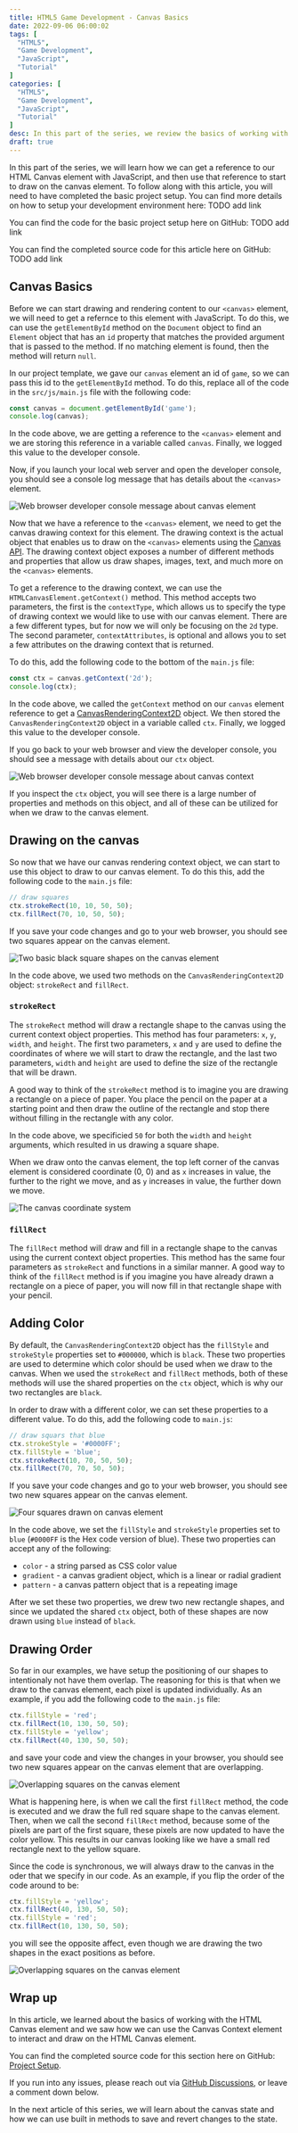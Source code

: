 ```yaml
---
title: HTML5 Game Development - Canvas Basics
date: 2022-09-06 06:00:02
tags: [
  "HTML5",
  "Game Development",
  "JavaScript",
  "Tutorial"
]
categories: [
  "HTML5",
  "Game Development",
  "JavaScript",
  "Tutorial"
]
desc: In this part of the series, we review the basics of working with and drawing on the HTML Canavs element.
draft: true
---
```


In this part of the series, we will learn how we can get a reference to our HTML Canvas element with JavaScript, and then use that reference to start to draw on the canvas element. To follow along with this article, you will need to have completed the basic project setup. You can find more details on how to setup your development environment here: TODO add link

You can find the code for the basic project setup here on GitHub: TODO add link

You can find the completed source code for this article here on GitHub: TODO add link

## Canvas Basics

Before we can start drawing and rendering content to our `<canvas>` element, we will need to get a refernce to this element with JavaScript. To do this, we can use the `getElementById` method on the `Document` object to find an `Element` object that has an `id` property that matches the provided argument that is passed to the method. If no matching element is found, then the method will return `null`.

In our project template, we gave our `canvas` element an id of `game`, so we can pass this id to the `getElementById` method. To do this, replace all of the code in the `src/js/main.js` file with the following code:

```javascript
const canvas = document.getElementById('game');
console.log(canvas);
```

In the code above, we are getting a reference to the `<canvas>` element and we are storing this reference in a variable called `canvas`. Finally, we logged this value to the developer console.

Now, if you launch your local web server and open the developer console, you should see a console log message that has details about the `<canvas>` element.

![Web browser developer console message about canvas element](./images/html5-game-development-canvas-basics-1.png)

Now that we have a reference to the `<canvas>` element, we need to get the canvas drawing context for this element. The drawing context is the actual object that enables us to draw on the `<canvas>` elements using the [Canvas API](https://developer.mozilla.org/en-US/docs/Web/API/Canvas_API). The drawing context object exposes a number of different methods and properties that allow us draw shapes, images, text, and much more on the `<canvas>` elements.

To get a reference to the drawing context, we can use the `HTMLCanvasElement.getContext()` method. This method accepts two parameters, the first is the `contextType`, which allows us to specify the type of drawing context we would like to use with our canvas element. There are a few different types, but for now we will only be focusing on the `2d` type. The second parameter, `contextAttributes`, is optional and allows you to set a few attributes on the drawing context that is returned.

To do this, add the following code to the bottom of the `main.js` file:

```javascript
const ctx = canvas.getContext('2d');
console.log(ctx);
```

In the code above, we called the `getContext` method on our `canvas` element reference to get a [CanvasRenderingContext2D](https://developer.mozilla.org/en-US/docs/Web/API/CanvasRenderingContext2D) object. We then stored the `CanvasRenderingContext2D` object in a variable called `ctx`. Finally, we logged this value to the developer console.

If you go back to your web browser and view the developer console, you should see a message with details about our `ctx` object.

![Web browser developer console message about canvas context](./images/html5-game-development-canvas-basics-2.png)

If you inspect the `ctx` object, you will see there is a large number of properties and methods on this object, and all of these can be utilized for when we draw to the canvas element.

## Drawing on the canvas

So now that we have our canvas rendering context object, we can start to use this object to draw to our canvas element. To do this this, add the following code to the `main.js` file:

```javascript
// draw squares
ctx.strokeRect(10, 10, 50, 50);
ctx.fillRect(70, 10, 50, 50);
```

If you save your code changes and go to your web browser, you should see two squares appear on the canvas element.

![Two basic black square shapes on the canvas element](./images/html5-game-development-canvas-basics-3.png)

In the code above, we used two methods on the `CanvasRenderingContext2D` object: `strokeRect` and `fillRect`.

### `strokeRect`

The `strokeRect` method will draw a rectangle shape to the canvas using the current context object properties. This method has four parameters: `x`, `y`, `width`, and `height`. The first two parameters, `x` and `y` are used to define the coordinates of where we will start to draw the rectangle, and the last two parameters, `width` and `height` are used to define the size of the rectangle that will be drawn.

A good way to think of the `strokeRect` method is to imagine you are drawing a rectangle on a piece of paper. You place the pencil on the paper at a starting point and then draw the outline of the rectangle and stop there without filling in the rectangle with any color.

In the code above, we specificied `50` for both the `width` and `height` arguments, which resulted in us drawing a square shape.

When we draw onto the canvas element, the top left corner of the canvas element is considered coordinate (0, 0) and as `x` increases in value, the further to the right we move, and as `y` increases in value, the further down we move.

![The canvas coordinate system](./images/html5-game-development-canvas-basics-4.png)

### `fillRect`

The `fillRect` method will draw and fill in a rectangle shape to the canvas using the current context object properties. This method has the same four parameters as `strokeRect` and functions in a similar manner. A good way to think of the `fillRect` method is if you imagine you have already drawn a rectangle on a piece of paper, you will now fill in that rectangle shape with your pencil.

## Adding Color

By default, the `CanvasRenderingContext2D` object has the `fillStyle` and `strokeStyle` properties set to `#000000`, which is `black`. These two properties are used to determine which color should be used when we draw to the canvas. When we used the `strokeRect` and `fillRect` methods, both of these methods will use the shared properties on the `ctx` object, which is why our two rectangles are `black`.

In order to draw with a different color, we can set these properties to a different value. To do this, add the following code to `main.js`:

```javascript
// draw squars that blue
ctx.strokeStyle = '#0000FF';
ctx.fillStyle = 'blue';
ctx.strokeRect(10, 70, 50, 50);
ctx.fillRect(70, 70, 50, 50);
```

If you save your code changes and go to your web browser, you should see two new squares appear on the canvas element.

![Four squares drawn on canvas element](./images/html5-game-development-canvas-basics-5.png)

In the code above, we set the `fillStyle` and `strokeStyle` properties set to `blue` (`#0000FF` is the Hex code version of blue). These two properties can accept any of the following:

* `color` - a string parsed as CSS color value
* `gradient` - a canvas gradient object, which is a linear or radial gradient
* `pattern` - a canvas pattern object that is a repeating image

After we set these two properties, we drew two new rectangle shapes, and since we updated the shared `ctx` object, both of these shapes are now drawn using `blue` instead of `black`.

## Drawing Order

So far in our examples, we have setup the positioning of our shapes to intentionaly not have them overlap. The reasoning for this is that when we draw to the canvas element, each pixel is updated individually. As an example, if you add the following code to the `main.js` file:

```javascript
ctx.fillStyle = 'red';
ctx.fillRect(10, 130, 50, 50);
ctx.fillStyle = 'yellow';
ctx.fillRect(40, 130, 50, 50);
```
and save your code and view the changes in your browser, you should see two new squares appear on the canvas element that are overlapping.

![Overlapping squares on the canvas element](./images/html5-game-development-canvas-basics-6.png)

What is happening here, is when we call the first `fillRect` method, the code is executed and we draw the full red square shape to the canvas element. Then, when we call the second `fillRect` method, because some of the pixels are part of the first square, these pixels are now updated to have the color yellow. This results in our canvas looking like we have a small red rectangle next to the yellow square.

Since the code is synchronous, we will always draw to the canvas in the oder that we specify in our code. As an example, if you flip the order of the code around to be:

```javascript
ctx.fillStyle = 'yellow';
ctx.fillRect(40, 130, 50, 50);
ctx.fillStyle = 'red';
ctx.fillRect(10, 130, 50, 50);
```

you will see the opposite affect, even though we are drawing the two shapes in the exact positions as before.

![Overlapping squares on the canvas element](./images/html5-game-development-canvas-basics-7.png)

## Wrap up

In this article, we learned about the basics of working with the HTML Canvas element and we saw how we can use the Canvas Context element to interact and draw on the HTML Canvas element.

You can find the completed source code for this section here on GitHub: [Project Setup](https://github.com/devshareacademy/html5-javascript-games/releases/tag/project_setup).

If you run into any issues, please reach out via [GitHub Discussions](https://github.com/devshareacademy/html5-javascript-games/discussions), or leave a comment down below.

In the next article of this series, we will learn about the canvas state and how we can use built in methods to save and revert changes to the state.
